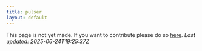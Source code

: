 ```yaml
---
title: pulser
layout: default
---
```


This page is not yet made. If you want to contribute please do so [here](https://github.com/CrazyH2/Bigstone/blob/wiki/components/pulser.md).
_Last updated: 2025-06-24T19:25:37Z_
